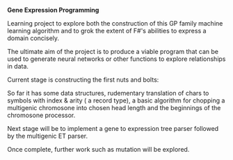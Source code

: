 **Gene Expression Programming**

Learning project to explore both the construction of this GP family machine learning algorithm and to grok the extent of F#'s abilities to express a domain concisely.

The ultimate aim of the project is to produce a viable program that can be used to generate neural networks or other functions to explore relationships in data. 

Current stage is constructing the first nuts and bolts: 

So far it has some data structures, rudementary translation of chars to symbols with index & arity ( a record type), a basic algorithm for chopping a multigenic chromosone into chosen head length and the beginnings of the chromosone processor.

Next stage will be to implement a gene to expression tree parser followed by the multigenic ET parser.

Once complete, further work such as mutation will be explored.
